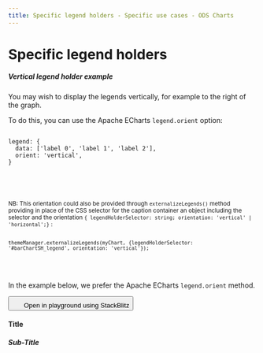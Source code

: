 ```yaml
---
title: Specific legend holders - Specific use cases - ODS Charts
---
```


<div class="title-bar">
  <div class="container-xxl">
    <h1 class="display-1">Specific legend holders</h1>
  </div>
</div>
<div class="container-xxl pt-3">
  <div class="card w-100">
    <div class="card-body">
      <h5 class="card-title">Vertical legend holder example</h5>
      <p class="card-text pe-5">You may wish to display the legends vertically, for example to the right of the graph.</p>
      <p class="card-text pe-5">
        To do this, you can use the Apache ECharts <code>legend.orient</code> option:
        <code>
          <pre>
legend: {
  data: ['label 0', 'label 1', 'label 2'],
  orient: 'vertical',
}
          </pre>
        </code>
      </p>
      <div class="ms-5 mb-2 p-2 pe-5 text-body-secondary border-start border-subtle bg-body-secondary">
        <p class="card-text text-body-secondary">
          <small>
            NB: This orientation could also be provided through
            <code class="text-body-secondary">externalizeLegends()</code> method providing in place of the CSS selector for the caption container an object including the selector and the orientation <code class="text-body-secondary">{ legendHolderSelector: string; orientation: 'vertical' | 'horizontal';}</code> :
            <code class="text-body-secondary">
              <pre>
themeManager.externalizeLegends(myChart, {legendHolderSelector: '#barChartSH_legend', orientation: 'vertical'});
              </pre>
            </code>
          </small>
        </p>
      </div>
      <p class="card-text pe-5">In the example below, we prefer the Apache ECharts <code>legend.orient</code> method.</p>
      <button class="btn btn-icon btn-outline-secondary btn-edit" data-bs-toggle="tooltip" data-bs-placement="top" data-bs-title="Open in playground">      
        <svg width="1.25rem" height="1.25rem" fill="currentColor" aria-hidden="true">
          <use xlink:href="#lightning-charge-fill" />
        </svg>
        <span class="visually-hidden">Open in playground using StackBlitz</span>
      </button>
      <div id="vertical_htmlId">
        <div class="border border-subtle" style="display: flex; flex-direction: column; height: 100%">
          <div class="chart_title mx-3">
            <h4 class="display-4 mx-3 mb-1 mt-3">Title</h4>
            <h5 class="display-5 mx-3 mb-1 mt-0">Sub-Title</h5>
          </div>
          <div class="row">
            <div class="col-10">
              <div id="barChartSH_holder">
                <div id="barChartSH_chart" style="width: 100%; height: 50vh"></div>
              </div>
            </div>
            <div class="col-2">
              <div id="barChartSH_legend"></div>
            </div>
          </div>
        </div>
      </div>
      <script>
        addViewCode('vertical_');
      </script>
    </div>
  </div>
  <script id="vertical_codeId">
    ///////////////////////////////////////////////////
    // Used data
    ///////////////////////////////////////////////////

    // this is the data to be displayed
    var dataOptions = {
      yAxis: {
        type: 'category',
        data: ['Jan', 'Feb', 'Mar', 'Apr', 'May', 'Jun'],
      },
      xAxis: {},
      series: [
        {
          data: [10, 22, 28.8956454657, 23, 19, 15],
          type: 'bar',
          stack: true,
        },
        {
          data: [28.8956454657, 23, 19, 15, 18, 12],
          type: 'bar',
          stack: true,
        },
        {
          data: [19, 15, 18, 12, 28.8956454657, 23],
          type: 'bar',
          stack: true,
        },
      ],
      legend: {
        data: ['label 0', 'label 1', 'label 2'],
        orient: 'vertical',
      },
    };

    ///////////////////////////////////////////////////
    // ODSCharts
    ///////////////////////////////////////////////////
    // Build the theme
    var themeManager = ODSCharts.getThemeManager();

    // register this theme to echarts
    echarts.registerTheme(themeManager.name, themeManager.theme);

    // get the chart holder and initiate it with the generated theme
    var div = document.getElementById('barChartSH_chart');
    var myChart = echarts.init(div, themeManager.name, {
      renderer: 'svg',
    });

    // Set the data to be displayed.
    themeManager.setDataOptions(dataOptions);
    // Register the externalization of the legend.
    themeManager.externalizeLegends(myChart, '#barChartSH_legend');
    // Manage window size changed
    themeManager.manageChartResize(myChart, 'barChartSH_chart');
    // Register the externalization of the tooltip/popup
    themeManager.externalizePopover();
    // Observe dark / light mode changes
    themeManager.manageThemeObserver(myChart);
    // Display the chart using the configured theme and data.
    myChart.setOption(themeManager.getChartOptions());

  </script>

  <div class="card w-100">
    <div class="card-body">
      <h5 class="card-title">Specific legend labels</h5>
      <p class="card-text pe-5">It is possible to use something else than the serie name as label in legends generated by ODS Charts.</p>
      <p class="card-text pe-5">
        To do this, you must use the Apache ECharts <code>legend.formatter</code> option:
        <code>
          <pre>
legend: {
  formatter: (name)=> name + ' zone'
}
          </pre>
        </code>
      </p>
      <button class="btn btn-icon btn-outline-secondary btn-edit" data-bs-toggle="tooltip" data-bs-placement="top" data-bs-title="Open in playground">
        <svg width="1.25rem" height="1.25rem" fill="currentColor" aria-hidden="true">
          <use xlink:href="#lightning-charge-fill" />
        </svg>
        <span class="visually-hidden">Open in playground using StackBlitz</span>
      </button>
      <div id="format_htmlId">
        <div class="border border-subtle" style="display: flex; flex-direction: column; height: 100%">
          <div class="chart_title mx-3">
            <h4 class="display-4 mx-3 mb-1 mt-3">Title</h4>
            <h5 class="display-5 mx-3 mb-1 mt-0">Sub-Title</h5>
          </div>
          <div class="row">
            <div class="col-10">
              <div id="format_barChart_holder">
                <div id="format_barChart_chart" style="width: 100%; height: 50vh"></div>
              </div>
            </div>
            <div class="col-2">
              <div id="format_barChart_legend"></div>
            </div>
          </div>
        </div>
      </div>
      <script>
        addViewCode('format_');
      </script>
    </div>
  </div>
  <script id="format_codeId">
    ///////////////////////////////////////////////////
    // Used data
    ///////////////////////////////////////////////////

    // this is the data to be displayed
    var dataOptions = {
      yAxis: {
        type: 'category',
        data: ['Jan', 'Feb', 'Mar', 'Apr', 'May', 'Jun'],
      },
      xAxis: {},
      series: [
        {
          name: 'Label 1',
          data: [10, 22, 28.8956454657, 23, 19, 15],
          type: 'bar',
          stack: true,
        },
        {
          name: 'Label 2',
          data: [28.8956454657, 23, 19, 15, 18, 12],
          type: 'bar',
          stack: true,
        },
        {
          name: 'Label 3',
          data: [19, 15, 18, 12, 28.8956454657, 23],
          type: 'bar',
          stack: true,
        },
      ],
      legend: {
        formatter: (name)=> name + ' zone'
      },
    };

    ///////////////////////////////////////////////////
    // ODSCharts
    ///////////////////////////////////////////////////
    // Build the theme
    var themeManager = ODSCharts.getThemeManager();

    // register this theme to echarts
    echarts.registerTheme(themeManager.name, themeManager.theme);

    // get the chart holder and initiate it with the generated theme
    var div = document.getElementById('format_barChart_chart');
    var myChart = echarts.init(div, themeManager.name, {
      renderer: 'svg',
    });

    // Set the data to be displayed.
    themeManager.setDataOptions(dataOptions);
    // Register the externalization of the legend.
    themeManager.externalizeLegends(myChart, '#format_barChart_legend');
    // Manage window size changed
    themeManager.manageChartResize(myChart, 'format_barChart_chart');
    // Register the externalization of the tooltip/popup
    themeManager.externalizePopover();
    // Observe dark / light mode changes
    themeManager.manageThemeObserver(myChart);
    // Display the chart using the configured theme and data.
    myChart.setOption(themeManager.getChartOptions());

  </script>

  <div class="card w-100 mt-3">
    <div class="card-body">
      <h5 class="card-title">Legends holders for stacked bars example</h5>
      <p class="card-text pe-5">In the following example, we want to display the legends for a first set of stacked bars separately from those for a second set of stacked bars and the legend for a curve.</p>
      <p class="card-text pe-5">To do this, we pass as a parameter to the externalizeLegends() method not a CSS selector of the legend container but an array of containers defined by the <code>{legendHolderSelector: string; orientation?: 'vertical' | 'horizontal'; seriesRef?: string[]}</code> object.</p>
      <ul>
        <li><code>legendHolderSelector</code> is the CSS selector of the legend holder.</li>
        <li><code>orientation</code> optionally indicates whether captions are displayed horizontally or vertically. By default, the value of the <code>legend.orient</code> option in Apache Echarts will be used if it exists, otherwise it will be <code>'horizontal'</code>.</li>
        <li>
          <code>seriesRef</code> is an array referencing the series whose legends are to be displayed in this legend container. The reference can be the series name, the series label or simply the stack name in the case of stacked bars.<br />
          If <code>seriesRef</code> is absent, this container will be the default container for non-referenced legends.
        </li>
      </ul>
      <p class="card-text pe-5">
        We'll then have the following code to externalize our three types of legend into three different containers:
        <code>
          <pre>
themeManager.externalizeLegends(
  myChart,
  [{ legendHolderSelector: '#results_stack_legend', seriesRef: ['result'], orientation: 'vertical' },
    { legendHolderSelector: '#goals_stack_legend', seriesRef: ['goals'], orientation: 'vertical' },
    { legendHolderSelector: '#line_legend'
  }]
);
          </pre>
        </code>
      </p>
      <button class="btn btn-icon btn-outline-secondary btn-edit" data-bs-toggle="tooltip" data-bs-placement="top" data-bs-title="Open in playground">
        <svg width="1.25rem" height="1.25rem" fill="currentColor" aria-hidden="true">
          <use xlink:href="#lightning-charge-fill" />
        </svg>
        <span class="visually-hidden">Open in playground using StackBlitz</span>
      </button>
      <div id="stacked_htmlId">
        <div class="border border-subtle position-relative">
          <div class="chart_title mx-3">
            <h4 class="display-4 mx-3 mb-1 mt-3">Title</h4>
            <h5 class="display-5 mx-3 mb-1 mt-0">Sub-Title</h5>
          </div>
          <div id="barLine_holder">
            <div id="barLine_chart" style="width: 100%; height: 50vh" class="position-relative"></div>
          </div>
          <div class="row mx-2">
            <div class="col-4">
              <label class="label">Results</label>
              <div id="results_stack_legend"></div>
            </div>
            <div class="col-4">
              <label class="label">Goals</label>
              <div id="goals_stack_legend"></div>
            </div>
            <div class="col-4">
              <label class="label visually-hidden">Average</label>
              <div id="line_legend"></div>
            </div>
          </div>
        </div>
      </div>
      <script>
        addViewCode('stacked_');
      </script>
    </div>

  </div>
  <script id="stacked_codeId">
    ///////////////////////////////////////////////////
    // Used data
    ///////////////////////////////////////////////////

    var average = new Array(...new Array(12).keys()).map((i) => {
      return 50 + Math.random() * 50;
    });

    var results1 = new Array(...new Array(12).keys()).map((i) => {
      return 50 + Math.random() * 50;
    });
    var results2 = new Array(...new Array(12).keys()).map((i) => {
      return 50 + Math.random() * 50;
    });
    var results3 = new Array(...new Array(12).keys()).map((i) => {
      return 50 + Math.random() * 50;
    });
    var goals1 = new Array(...new Array(12).keys()).map((i) => {
      return 50 + Math.random() * 50;
    });
    var goals2 = new Array(...new Array(12).keys()).map((i) => {
      return 50 + Math.random() * 50;
    });

    var dates = new Array(...new Array(12).keys()).map((i) => {
      var d = new Date();
      d.setMonth(d.getMonth() - i);
      return d.toLocaleDateString(undefined, {
        month: 'short',
        year: 'numeric',
      });
    });

    // Data to be displayed
    var dataOptions = {
      xAxis: {
        type: 'category',
        data: dates,
      },
      yAxis: {},
      series: [
        {
          data: results1,
          type: 'bar',
          stack: 'result',
        },
        {
          data: results2,
          type: 'bar',
          stack: 'result',
        },
        {
          data: results3,
          type: 'bar',
          stack: 'result',
        },
        {
          data: goals1,
          type: 'bar',
          stack: 'goals',
        },
        {
          data: goals2,
          type: 'bar',
          stack: 'goals',
        },
        {
          data: average,
          type: 'line',
        },
      ],
      legend: {
        data: ['Results 1', 'Results 2', 'Results 3', 'Goal 1', 'Goal 2', 'Average'],
      },
    };

    ///////////////////////////////////////////////////
    // ODS Charts
    ///////////////////////////////////////////////////
    // Build the theme
    var themeManager = ODSCharts.getThemeManager();
    echarts.registerTheme(themeManager.name, themeManager.theme);

    // Get the chart holder and initiate it with the generated theme
    var div = document.getElementById('barLine_chart');
    var myChart = echarts.init(div, themeManager.name, {
      renderer: 'svg',
    });

    // Set the data to be displayed.
    themeManager.setDataOptions(dataOptions);
    // Register the externalization of the legend.
    themeManager.externalizeLegends(myChart, [{ legendHolderSelector: '#results_stack_legend', seriesRef: ['result'], orientation: 'vertical' }, { legendHolderSelector: '#goals_stack_legend', seriesRef: ['goals'], orientation: 'vertical' }, { legendHolderSelector: '#line_legend' }]);
    // Manage window size changed
    themeManager.manageChartResize(myChart, 'barLine_chart');
    // Register the externalization of the tooltip/popup
    themeManager.externalizePopover();
    // Observe dark / light mode changes
    themeManager.manageThemeObserver(myChart);
    // Display the chart using the configured theme and data.
    myChart.setOption(themeManager.getChartOptions());

  </script>

  <div class="card w-100 mt-3">
    <div class="card-body">
      <h5 class="card-title">Legend holder with custom content example</h5>
      <p class="card-text pe-5">In this example, we show a very simple example on how to add custom HTML content after the legend items using the <code>postItemContent</code> option.</p>
      <p class="card-text pe-5">The <code>postItemContent</code> property allows you to inject HTML content in three ways:</p>
      <ol>
        <li>As a string: content will be displayed after all legend items</li>
        <li>As a function: content will be customized for each legend label</li>
        <li>As a Map: content will be mapped directly to legend labels</li>
      </ol>
      <p class="card-text pe-5">
        For full illustration, have a look to the next use case, here will illustrate usage of the map:
        <code>
          <pre>
themeManager.externalizeLegends(
  myChart,
  {
    legendHolderSelector: '#legend_with_custom_content', 
    postItemContent: {
      'Sales': '&lt;div class="legend-note sales-note"&gt;Including taxes&lt;/div&gt;',
      'Profit': '&lt;div class="legend-note profit-note"&gt;After adjustments&lt;/div&gt;'
    }
  }
);
          </pre>
        </code>
      </p>
      <button class="btn btn-icon btn-outline-secondary btn-edit" data-bs-toggle="tooltip" data-bs-placement="top" data-bs-title="Open in playground">
        <svg width="1.25rem" height="1.25rem" fill="currentColor" aria-hidden="true">
          <use xlink:href="#lightning-charge-fill" />          
        </svg>
        <span class="visually-hidden">Open in playground using StackBlitz</span>
      </button>
      <div id="custom_simple_content_htmlId">
        <div class="border border-subtle" style="display: flex; flex-direction: column; height: 100%">
          <div class="chart_title mx-3">
            <h4 class="display-4 mx-3 mb-1 mt-3">Title</h4>
            <h5 class="display-5 mx-3 mb-1 mt-0">Sub-Title</h5>
          </div>
          <div class="row">
            <div class="col-8">
              <div id="barChartCSC_holder">
                <div id="barChartCSC_chart" style="width: 100%; height: 50vh"></div>
              </div>
            </div>
            <div class="col-4">
              <div id="barChartCSC_legend"></div>
            </div>
          </div>
        </div>
      </div>
      <script>
        addViewCode('custom_simple_content_');
      </script>
    </div>

  </div>
  <script id="custom_simple_content_codeId">
    ///////////////////////////////////////////////////
    // Used data
    ///////////////////////////////////////////////////

    // this is the data to be displayed
    var dataOptions = {
      yAxis: {
        type: 'category',
        data: ['Jan', 'Feb', 'Mar', 'Apr', 'May', 'Jun'],
      },
      xAxis: {},
      series: [
        {
          data: [10, 22, 28.8956454657, 23, 19, 15],
          type: 'bar',
          stack: true,
        },
        {
          data: [28.8956454657, 23, 19, 15, 18, 12],
          type: 'bar',
          stack: true,
        },
        {
          data: [19, 15, 18, 12, 28.8956454657, 23],
          type: 'bar',
          stack: true,
        },
      ],
      legend: {
        data: ['label 0', 'label 1', 'label 2'],
        orient: 'vertical',
      },
    };

    ///////////////////////////////////////////////////
    // ODSCharts
    ///////////////////////////////////////////////////
    // Build the theme
    var themeManager = ODSCharts.getThemeManager();

    // register this theme to echarts
    echarts.registerTheme(themeManager.name, themeManager.theme);

    // get the chart holder and initiate it with the generated theme
    var div = document.getElementById('barChartCSC_chart');
    var myChart = echarts.init(div, themeManager.name, {
      renderer: 'svg',
    });

    // Set the data to be displayed.
    themeManager.setDataOptions(dataOptions);
    // Register the externalization of the legend.
    themeManager.externalizeLegends(myChart,
      {
        legendHolderSelector: '#barChartCSC_legend',
        postItemContent: {
          'label 2': '<small>(partial result)</small>',
        }
      }
    );
    // Manage window size changed
    themeManager.manageChartResize(myChart, 'barChartCSC_chart');
    // Register the externalization of the tooltip/popup
    themeManager.externalizePopover();
    // Observe dark / light mode changes
    themeManager.manageThemeObserver(myChart);
    // Display the chart using the configured theme and data.
    myChart.setOption(themeManager.getChartOptions());

  </script>

  <div class="card w-100 mt-3">
    <div class="card-body">
      <h5 class="card-title">Legend holder with custom content complex example</h5>
      <p class="card-text pe-5">In this example, we demonstrate how to add custom HTML content after the legend items using the different possibilities of <code>postItemContent</code> option.</p>
      <p class="card-text pe-5">The <code>postItemContent</code> property allows you to inject HTML content in three ways:</p>
      <ol>
        <li>As a string: content will be displayed after all legend items</li>
        <li>As a function: content will be customized for each legend label</li>
        <li>As a Map: content will be mapped directly to legend labels</li>
      </ol>
      <p class="card-text pe-5">
        Here's how to use it:
        <code>
          <pre>
// Example 1: Static content for all legends
themeManager.externalizeLegends(
  myChart,
  { 
    legendHolderSelector: '#legend_with_custom_content', 
    postItemContent: '&lt;div class="custom-legend-footer"&gt;Additional information&lt;/div&gt;'
  }
);
          </pre>
          <pre>
// Example 2: Dynamic content based on legend label
themeManager.externalizeLegends(
  myChart,
  {
    legendHolderSelector: '#legend_with_custom_content', 
    postItemContent: (legendLabel) => {
      switch(legendLabel) {
        case 'Sales':
          return '&lt;div class="legend-note sales-note"&gt;Including taxes&lt;/div&gt;';
        case 'Profit':
          return '&lt;div class="legend-note profit-note"&gt;After adjustments&lt;/div&gt;';
        default:
          return '';
      }
    }
  }
);
          </pre>
          <pre>
// Example 3: Using an object to map legend labels to content
themeManager.externalizeLegends(
myChart,
  {
    legendHolderSelector: '#legend_with_custom_content', 
    postItemContent: {
      'Sales': '&lt;div class="legend-note sales-note"&gt;Including taxes&lt;/div&gt;',
      'Profit': '&lt;div class="legend-note profit-note"&gt;After adjustments&lt;/div&gt;'
    }
  }
);
          </pre>
        </code>
      </p>
      <button class="btn btn-icon btn-outline-secondary btn-edit" data-bs-toggle="tooltip" data-bs-placement="top" data-bs-title="Open in playground">
        <svg width="1.25rem" height="1.25rem" fill="currentColor" aria-hidden="true">
          <use xlink:href="#lightning-charge-fill" />          
        </svg>
        <span class="visually-hidden">Open in playground using StackBlitz</span>
      </button>
      <div id="custom_content_htmlId">      
        <div class="border border-subtle">
          <div class="chart_title mx-3">
            <h4 class="display-4 mx-3 mb-1 mt-3">Sales Chart</h4>
            <h5 class="display-5 mx-3 mb-1 mt-0">Monthly Performance</h5>
          </div>
          <div id="customContent_holder">
            <div id="customContent_chart" style="width: 100%; height: 40vh"></div>
          </div>
          <div class="mx-3">
            <h6 class="mt-3 mb-2">Financial Performance (Function-based legend)</h6>
            <div id="legend_with_custom_content"></div>  
            <h6 class="mt-4 mb-2">Year-over-Year Sales (Object-based legend)</h6>
            <div id="legend_with_map_content"></div>
            <h6 class="mt-4 mb-2">Website Analytics (String-based legend)</h6>
            <div id="legend_with_string_content"></div>
          </div>
        </div>
      </div>
      <script>
      addViewCode('custom_content_');
      </script>
    </div>
  </div>
  <script id="custom_content_codeId">
    ///////////////////////////////////////////////////
    // Used data
    ///////////////////////////////////////////////////

    // Sample data generation for different metrics
    const generateData = () => Array(6).fill(0).map(() => Math.floor(Math.random() * 100));
    const months = ['Jan', 'Feb', 'Mar', 'Apr', 'May', 'Jun'];

    // Generate data for 9 different series (3 groups of 3 series each)
    const data = {
      group1: {
        revenue: generateData(),
        costs: generateData(),
        profits: generateData()
      },
      group2: {
        sales2025: generateData(),
        sales2024: generateData(),
        growth: generateData()
      },
      group3: {
        visits: generateData(),
        conversions: generateData(),
        rate: generateData()
      }
    };

    // Data configuration for the chart
    const legendsDataOptions = {
      xAxis: {
        type: 'category',
        data: months,
      },
      yAxis: [{
        type: 'value',
        name: 'Main Metrics',
        position: 'left'
      }, {
        type: 'value',
        name: 'Secondary Metrics',
        position: 'right'
      }],
      series: [
        // Group 1 - Function-based example
        {
          name: 'Revenue',
          data: data.group1.revenue,
          type: 'bar',
          yAxisIndex: 0,
          stack: 'group1'
        },
        {
          name: 'Costs',
          data: data.group1.costs,
          type: 'bar',
          yAxisIndex: 0,
          stack: 'group1'
        },
        {
          name: 'Net Profit',
          data: data.group1.profits,
          type: 'line',
          yAxisIndex: 1,
          smooth: true,
          symbol: 'circle',
          symbolSize: 8
        },
        // Group 2 - Object-based example
        {
          name: 'Sales 2025',
          data: data.group2.sales2025,
          type: 'bar',
          yAxisIndex: 0,
          stack: 'group2'
        },
        {
          name: 'Sales 2024',
          data: data.group2.sales2024,
          type: 'bar',
          yAxisIndex: 0,
          stack: 'group2'
        },
        {
          name: 'Growth Rate',
          data: data.group2.growth,
          type: 'line',
          yAxisIndex: 1,
          smooth: true,
          symbol: 'diamond',
          symbolSize: 8
        },
        // Group 3 - String-based example
        {
          name: 'Site Visits',
          data: data.group3.visits,
          type: 'bar',
          yAxisIndex: 0,
          stack: 'group3'
        },
        {
          name: 'Conversions',
          data: data.group3.conversions,
          type: 'bar',
          yAxisIndex: 0,
          stack: 'group3'
        },
        {
          name: 'Success Rate',
          data: data.group3.rate,
          type: 'line',
          yAxisIndex: 1,
          smooth: true,
          symbol: 'triangle',
          symbolSize: 8
        }
      ]
    };

    ///////////////////////////////////////////////////
    // ODS Charts
    ///////////////////////////////////////////////////
    // Build the theme
    var themeManager = ODSCharts.getThemeManager();
    echarts.registerTheme(themeManager.name, themeManager.theme);

    // Get the chart holder and initiate it with the generated theme
    var div = document.getElementById('customContent_chart');
    var myChart = echarts.init(div, themeManager.name, {
      renderer: 'svg',
    });

    // Style classes for legend notes
    var styles = document.createElement('style');
    styles.textContent = `
      .global-note {
        background-color: #f8f9fa;
        border-radius: 4px;
        padding: 8px;
        margin-top: 12px;
        font-style: italic;
      }
      .metric-note {
        display: inline-block;
        font-size: 0.85em;
        background: #e9ecef;
        border-radius: 4px;
        padding: 2px 8px;
        margin-left: 12px;
      }
      .revenue-note { color: #1b6ec2; }
      .profit-note { color: #2b8a3e; }
      .conversion-note { color: #e8590c; }
    `;
    document.head.appendChild(styles);

    // Set up the chart with all series
    themeManager.setDataOptions(legendsDataOptions);

    // Configure the externalized legends with different postItemContent types
    themeManager.externalizeLegends(myChart, [
      {
        // Example 1: Function-based content - Dynamic content based on legend label
        legendHolderSelector: '#legend_with_custom_content',
        orientation: 'horizontal',
        seriesRef: ['Revenue', 'Costs', 'Net Profit'],
        postItemContent: (legendLabel) => {
          switch(legendLabel) {
            case 'Revenue':
              return '<span class="metric-note revenue-note">Gross revenue including taxes</span>';
            case 'Costs':
              return '<span class="metric-note profit-note">Operating expenses only</span>';
            case 'Net Profit':
              return '<span class="metric-note conversion-note">After all deductions</span>';
            default:
              return '';
          }
        }
      },
      {
        // Example 2: Object-based content - Direct mapping between labels and content
        legendHolderSelector: '#legend_with_map_content',
        orientation: 'horizontal',
        seriesRef: ['Sales 2025', 'Sales 2024', 'Growth Rate'],
        postItemContent: {
          'Sales 2025': '<span class="metric-note revenue-note">Projected data</span>',
          'Sales 2024': '<span class="metric-note profit-note">Historical data</span>',
          'Growth Rate': '<span class="metric-note conversion-note">Year-over-year change</span>'
        }
      },
      {
        // Example 3: String-based content - Same content for all legends
        legendHolderSelector: '#legend_with_string_content',
        orientation: 'horizontal',
        seriesRef: ['Site Visits', 'Conversions', 'Success Rate'],
        postItemContent: '<div class="global-note">Data from our analytics platform - Updated daily</div>'
      }
    ]);

    // Manage window size changed
    themeManager.manageChartResize(myChart, 'customContent_chart');
    // Register the externalization of the tooltip/popup
    themeManager.externalizePopover();
    // Observe dark / light mode changes
    themeManager.manageThemeObserver(myChart);
    // Display the chart using the configured theme and data.
    myChart.setOption(themeManager.getChartOptions());

  </script>
</div>
